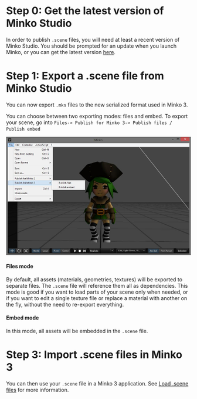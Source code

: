 Step 0: Get the latest version of Minko Studio
==============================================

In order to publish `.scene` files, you will need at least a recent version of Minko Studio. You should be prompted for an update when you launch Minko, or you can get the latest version [here](http://minko.io/product-category/minko-studio/).

Step 1: Export a .scene file from Minko Studio
==============================================

You can now export `.mks` files to the new serialized format used in Minko 3.

You can choose between two exporting modes: files and embed. To export your scene, go into `Files-> Publish for Minko 3-> Publish files / Publish embed`

![](../../doc/image/Exportscenefiles01.jpg "../../doc/image/Exportscenefiles01.jpg")

#### Files mode

By default, all assets (materials, geometries, textures) will be exported to separate files. The `.scene` file will reference them all as dependencies. This mode is good if you want to load parts of your scene only when needed, or if you want to edit a single texture file or replace a material with another on the fly, without the need to re-export everything.

#### Embed mode

In this mode, all assets will be embedded in the `.scene` file.

Step 3: Import .scene files in Minko 3
======================================

You can then use your `.scene` file in a Minko 3 application. See [Load .scene files](../tutorial/07-Loading_.scene_files.md) for more information.

